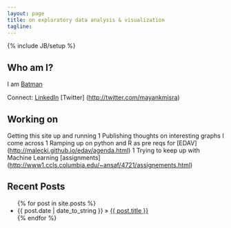 ```yaml
---
layout: page
title: on exploratory data analysis & visualization
tagline: 
---
```

{% include JB/setup %}





## Who am I?

I am [Batman](http://mayankmisra.com/read-me/)

Connect:
[LinkedIn](http://linkedin.com/in/mayankmisra) 
[Twitter] (http://twitter.com/mayankmisra)

## Working on

Getting this site up and running
1 Publishing thoughts on interesting graphs I come across
1 Ramping up on python and R as pre reqs for [EDAV] (http://malecki.github.io/edav/agenda.html)
1 Trying to keep up with Machine Learning [assignments] (http://www1.ccls.columbia.edu/~ansaf/4721/assignements.html)

## Recent Posts

<ul class="posts">
  {% for post in site.posts %}
    <li><span>{{ post.date | date_to_string }}</span> &raquo; <a href="{{ BASE_PATH }}{{ post.url }}">{{ post.title }}</a></li>
  {% endfor %}
</ul>




